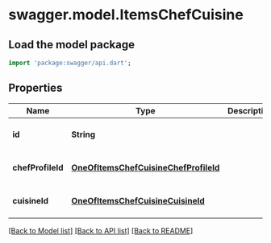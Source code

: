 # swagger.model.ItemsChefCuisine

## Load the model package
```dart
import 'package:swagger/api.dart';
```

## Properties
Name | Type | Description | Notes
------------ | ------------- | ------------- | -------------
**id** | **String** |  | [optional] [default to null]
**chefProfileId** | [**OneOfItemsChefCuisineChefProfileId**](OneOfItemsChefCuisineChefProfileId.md) |  | [optional] [default to null]
**cuisineId** | [**OneOfItemsChefCuisineCuisineId**](OneOfItemsChefCuisineCuisineId.md) |  | [optional] [default to null]

[[Back to Model list]](../README.md#documentation-for-models) [[Back to API list]](../README.md#documentation-for-api-endpoints) [[Back to README]](../README.md)

